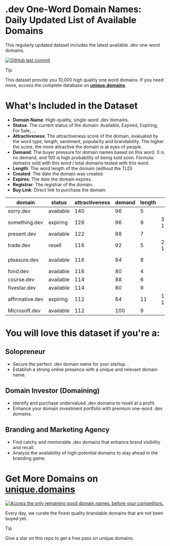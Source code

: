 
# .dev One-Word Domain Names: Daily Updated List of Available Domains

This regularly updated dataset includes the latest available .dev one-word domains.

[![GitHub last commit](https://img.shields.io/github/last-commit/google/skia.svg?style=flat)]() 

> [!TIP]
> This dataset provide you 10,000 high quality one word domains.
> If you need more, access the complete database on **[unique.domains](https://unique.domains?utm_source=github&utm_medium=dataset&utm_campaign=.dev&utm_content=description.top)**.

# What's Included in the Dataset

- **Domain Name**: High-quality, single-word .dev domains.
- **Status**: The current status of the domain: Available, Expired, Expiring, For Sale, ...
- **Attractiveness**: The attractiveness score of the domain, evaluated by the word type, length, sentiment, popularity and brandability. The higher the score, the more attractive the domain is at eyes of people.
- **Demand**: The buyer pressure for domain names based on this word. 0 is no demand, and 100 is high probability of being sold soon. Formula: domains sold with this word / total domains tested with this word.
- **Length**: The word length of the domain (without the TLD)
- **Created**: The date the domain was created.
- **Expires**: The date the domain expires.
- **Registrar**: The registrar of the domain.
- **Buy Link**: Direct link to purchase the domain.

| domain          | status    | attractiveness | demand | length | created          | expires          | registrar                 | sectors                                |
| --------------- | --------- | -------------- | ------ | ------ | ---------------- | ---------------- | ------------------------- | -------------------------------------- |
| sorry.dev       | available | 140            | 96     | 5      |                  |                  |                           | General,Humanities,Medicine            |
| something.dev   | expiring  | 126            | 96     | 9      | 30/07/2021 17:55 | 30/07/2025 17:55 | Namecheap Inc.            | Education,General,Media                |
| present.dev     | available | 122            | 88     | 7      |                  |                  |                           | Business,Education,Media               |
| trade.dev       | resell    | 116            | 92     | 5      | 21/02/2019 16:00 | 21/02/2026 16:00 | Go Australia Domains, LLC | Business,Finance,General,Retail        |
| pleasure.dev    | available | 116            | 84     | 8      |                  |                  |                           | Entertainment,Health and Fitness,Media |
| fond.dev        | available | 116            | 80     | 4      |                  |                  |                           | General,Hospitality,Retail             |
| course.dev      | available | 114            | 88     | 6      |                  |                  |                           | Business,Education,Media               |
| fivestar.dev    | available | 114            | 80     | 9      |                  |                  |                           | Entertainment,Hospitality,Retail       |
| affirmative.dev | expiring  | 112            | 84     | 11     | 17/07/2023 13:55 | 17/07/2025 13:55 | GoDaddy.com, LLC          | Education,General,Humanities,Media     |
| Microsoft.dev   | available | 112            | 100    | 9      |                  |                  |                           | Business,Education,Technology          |

# You will love this dataset if you're a:

## Solopreneur

- Secure the perfect .dev domain name for your startup.
- Establish a strong online presence with a unique and relevant domain name.

## Domain Investor (Domaining)

- Identify and purchase undervalued .dev domains to resell at a profit.
- Enhance your domain investment portfolio with premium one-word .dev domains.

## Branding and Marketing Agency

- Find catchy and memorable .dev domains that enhance brand visibility and recall.
- Analyze the availability of high-potential domains to stay ahead in the branding game.

# Get More Domains on [unique.domains](https://unique.domains?utm_source=github&utm_medium=dataset&utm_campaign=.dev&utm_content=description.bottom)

[![Access the only remaining good domain names, before your competitors.](https://github.dev/UniqueDomains/dev-oneword-domains/blob/main/unique.domains.jpg?raw=true)](https://unique.domains?utm_source=github&utm_medium=dataset&utm_campaign=.dev&utm_content=description.image)

Every day, we curate the finest quality brandable domains that are not been buyed yet.

> [!TIP]
> Give a star on this repo to get a free pass on unique.domains.
        